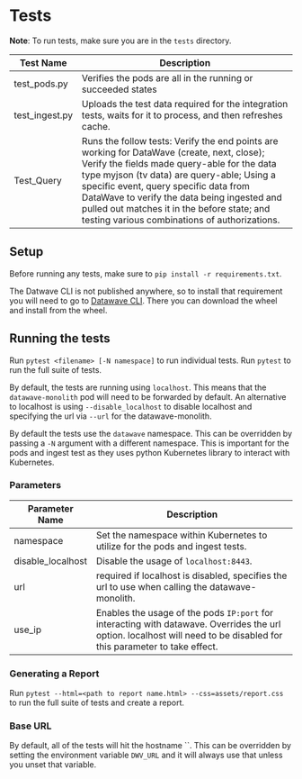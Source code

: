 # Tests
**Note**: To run tests, make sure you are in the `tests` directory.

| Test Name | Description |
| --------- | ----------- |
| test_pods.py | Verifies the pods are all in the running or succeeded states |
| test_ingest.py | Uploads the test data required for the integration tests, waits for it to process, and then refreshes cache. |
| Test_Query | Runs the follow tests: Verify the end points are working for DataWave (create, next, close); Verify the fields made query-able for the data type myjson (tv data) are query-able; Using a specific event, query specific data from DataWave to verify the data being ingested and pulled out matches it in the before state; and testing various combinations of authorizations. |




## Setup
Before running any tests, make sure to ```pip install -r requirements.txt```.

The Datwave CLI is not published anywhere, so to install that requirement you will need to go to
[Datawave CLI](https://github.com/AFMC-MAJCOM/datawave-cli). There you can download the wheel and install from the
wheel.

## Running the tests
Run `pytest <filename> [-N namespace]` to run individual tests. Run `pytest` to run the full suite of tests.

By default, the tests are running using `localhost`. This means that the `datawave-monolith` pod will need to be
forwarded by default. An alternative to localhost is using `--disable_localhost` to disable localhost and specifying the url via `--url` for the datawave-monolith.

By default the tests use the `datawave` namespace. This can be overridden by passing a `-N` argument with a different namespace. This is important for the pods and ingest test as they uses python Kubernetes library to interact with 
Kubernetes.

### Parameters
| Parameter Name | Description |
| -------------- | ----------- |
| namespace | Set the namespace within Kubernetes to utilize for the pods and ingest tests. |
| disable_localhost | Disable the usage of `localhost:8443`. |
| url | required if localhost is disabled, specifies the url to use when calling the datawave-monolith. |
| use_ip | Enables the usage of the pods `IP:port` for interacting with datawave. Overrides the url option. localhost will need to be disabled for this parameter to take effect. |

### Generating a Report
Run `pytest --html=<path to report name.html> --css=assets/report.css` to run the full suite of tests and create a report.

### Base URL
By default, all of the tests will hit the hostname ``. This can be overridden by setting the environment variable `DWV_URL` and it will always use that unless you unset that variable.
